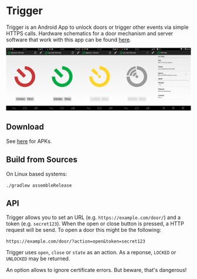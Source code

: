 Trigger
=======

Trigger is an Android App to unlock doors or trigger other events via simple HTTPS calls.
Hardware schematics for a door mechanism and server software that work with this app can be found [here](https://github.com/openlab-aux/sphincter).

![image](screenshots.png)

## Download

See [here](https://github.com/mwarning/trigger/releases) for APKs.

## Build from Sources

On Linux based systems:

```
./gradlew assembleRelease
```

## API

Trigger allows you to set an URL (e.g. `https://example.com/door/`) and a token (e.g. `secret123`). When the open or close button is pressed, a HTTP request will be send. To open a door this might be the following:

```
https://example.com/door/?action=open&token=secret123
```

Trigger uses `open`, `close` or `state` as an action.
As a reponse, `LOCKED` or `UNLOCKED` may be returned.

An option allows to ignore certificate errors. But beware, that's dangerous!
